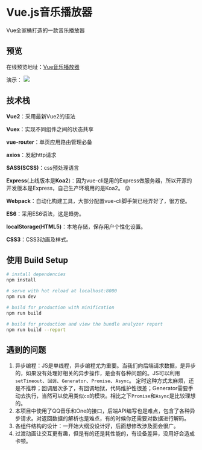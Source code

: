 # Vue.js音乐播放器
Vue全家桶打造的一款音乐播放器

## 预览

在线预览地址：[Vue音乐播放器](http://lenshen.com:8000)

演示：
![](https://github.com/lensh/vue-music/blob/master/preview/my.gif)

## 技术栈
**Vue2**：采用最新Vue2的语法

**Vuex**：实现不同组件之间的状态共享

**vue-router**：单页应用路由管理必备

**axios**：发起http请求

**SASS(SCSS)**：css预处理语言

**Express**(上线版本是**Koa2**)：因为vue-cli是用的Express做服务器，所以开源的开发版本是Express，自己生产环境用的是Koa2。 😜 

**Webpack**：自动化构建工具，大部分配置vue-cli脚手架已经弄好了，很方便。

**ES6**：采用ES6语法，这是趋势。

**localStorage(HTML5)**：本地存储，保存用户个性化设置。

**CSS3**：CSS3动画及样式。

## 使用 Build Setup

``` bash
# install dependencies
npm install

# serve with hot reload at localhost:8000
npm run dev

# build for production with minification
npm run build

# build for production and view the bundle analyzer report
npm run build --report
```

## 遇到的问题
1. 异步编程：JS是单线程，异步编程尤为重要。当我们向后端请求数据，是异步的，如果没有处理好相关的异步操作，是会有各种问题的。JS可以利用`setTimeout`、`回调`、`Generator`、`Promise`、`Async`。
定时这种方式太麻烦，还是不推荐；回调层次多了，有回调地狱，代码维护性很差；Generator需要手动去执行，当然可以使用类似`co`的模块。相比之下`Promise`和`Async`是比较理想的。
2. 本项目中使用了QQ音乐和One的接口，后端API编写也是难点，包含了各种异步请求。对返回数据的解析也是难点，有的时候你还需要对数据进行解码。
3. 各组件结构的设计：一开始大纲没设计好，后面想修改涉及面会很广。
4. 过渡动画让交互更有趣，但是有的还是耗性能的，有设备差异，没用好会造成卡顿。